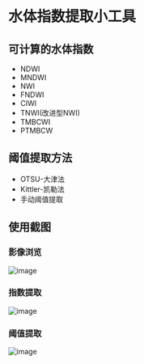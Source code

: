# 水体指数提取小工具
## 可计算的水体指数
- NDWI
- MNDWI
- NWI
- FNDWI
- CIWI
- TNWI(改进型NWI)
- TMBCWI
- PTMBCW
## 阈值提取方法
- OTSU-大津法
- Kittler-凯勒法
- 手动阈值提取
## 使用截图
### 影像浏览
![image](https://github.com/FalleNSakura2002/Waterbody-Index-Extraction-Tool/blob/main/gif/imgload.gif)
### 指数提取
![image](https://github.com/FalleNSakura2002/Waterbody-Index-Extraction-Tool/blob/main/gif/indexcalculate.gif)
### 阈值提取
![image](https://github.com/FalleNSakura2002/Waterbody-Index-Extraction-Tool/blob/main/gif/threshold.gif)

